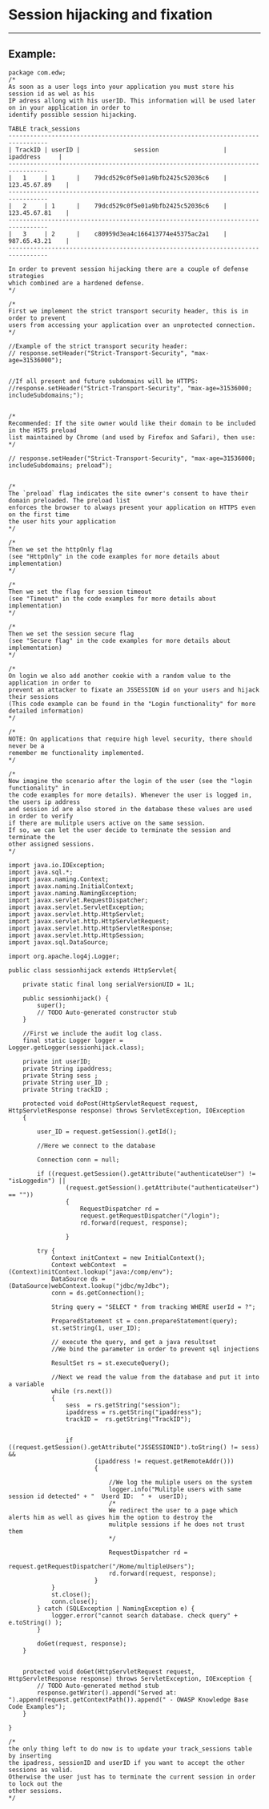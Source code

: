 
# Session hijacking and fixation 
-------

## Example:


	package com.edw;
	/*
	As soon as a user logs into your application you must store his session id as wel as his
	IP adress allong with his userID. This information will be used later on in your application in order to
	identify possible session hijacking.

	TABLE track_sessions
	---------------------------------------------------------------------------------
	| TrackID | userID |               session                  |     ipaddress     | 
	---------------------------------------------------------------------------------
	|   1     | 1      |    79dcd529c0f5e01a9bfb2425c52036c6    |   123.45.67.89    |   
	---------------------------------------------------------------------------------
	|   2     | 1      |    79dcd529c0f5e01a9bfb2425c52036c6    |   123.45.67.81    |
	---------------------------------------------------------------------------------
	|   3     | 2      |    c80959d3ea4c166413774e45375ac2a1    |   987.65.43.21    |
	---------------------------------------------------------------------------------

	In order to prevent session hijacking there are a couple of defense strategies
	which combined are a hardened defense.  
	*/

	/*
	First we implement the strict transport security header, this is in order to prevent
	users from accessing your application over an unprotected connection.
	*/

	//Example of the strict transport security header:
	// response.setHeader("Strict-Transport-Security", "max-age=31536000");


	//If all present and future subdomains will be HTTPS:
	//response.setHeader("Strict-Transport-Security", "max-age=31536000; includeSubdomains;");


	/*
	Recommended: If the site owner would like their domain to be included in the HSTS preload 
	list maintained by Chrome (and used by Firefox and Safari), then use:
	*/

	// response.setHeader("Strict-Transport-Security", "max-age=31536000; includeSubdomains; preload");


	/*
	The `preload` flag indicates the site owner's consent to have their domain preloaded. The preload list
	enforces the browser to always present your application on HTTPS even on the first time
	the user hits your application
	*/

	/*
	Then we set the httpOnly flag
	(see "HttpOnly" in the code examples for more details about implementation)
	*/

	/*
	Then we set the flag for session timeout
	(see "Timeout" in the code examples for more details about implementation)
	*/

	/*
	Then we set the session secure flag 
	(see "Secure flag" in the code examples for more details about implementation)
	*/

	/*
	On login we also add another cookie with a random value to the application in order to
	prevent an attacker to fixate an JSSESSION id on your users and hijack their sessions
	(This code example can be found in the "Login functionality" for more detailed information)
	*/

	/*
	NOTE: On applications that require high level security, there should never be a
	remember me functionality implemented.
	*/

	/*
	Now imagine the scenario after the login of the user (see the "login functionality" in
	the code examples for more details). Whenever the user is logged in, the users ip address 
	and session id are also stored in the database these values are used in order to verify 
	if there are mulitple users active on the same session. 
	If so, we can let the user decide to terminate the session and terminate the
	other assigned sessions.
	*/

	import java.io.IOException;
	import java.sql.*;
	import javax.naming.Context;
	import javax.naming.InitialContext;
	import javax.naming.NamingException;
	import javax.servlet.RequestDispatcher;
	import javax.servlet.ServletException;
	import javax.servlet.http.HttpServlet;
	import javax.servlet.http.HttpServletRequest;
	import javax.servlet.http.HttpServletResponse;
	import javax.servlet.http.HttpSession;
	import javax.sql.DataSource;

	import org.apache.log4j.Logger;

	public class sessionhijack extends HttpServlet{
		
		private static final long serialVersionUID = 1L;
		
		public sessionhijack() {
			super();
			// TODO Auto-generated constructor stub
		}
		
		//First we include the audit log class.
		final static Logger logger = Logger.getLogger(sessionhijack.class);
			
		private int userID;
		private String ipaddress;
		private String sess ;
		private String user_ID ;
		private String trackID ;

		protected void doPost(HttpServletRequest request, HttpServletResponse response) throws ServletException, IOException 
		{
			
			user_ID = request.getSession().getId(); 
			
			//Here we connect to the database
			
			Connection conn = null;
			
			if ((request.getSession().getAttribute("authenticateUser") != "isLoggedin") || 
					(request.getSession().getAttribute("authenticateUser") == ""))
					{			
						RequestDispatcher rd =
						request.getRequestDispatcher("/login");
						rd.forward(request, response);
									
					}
			
			try {
				Context initContext = new InitialContext();
				Context webContext  = (Context)initContext.lookup("java:/comp/env");
				DataSource ds = (DataSource)webContext.lookup("jdbc/myJdbc");
				conn = ds.getConnection();	
				
				String query = "SELECT * from tracking WHERE userId = ?";
				
				PreparedStatement st = conn.prepareStatement(query);
				st.setString(1, user_ID);
				
				// execute the query, and get a java resultset
				//We bind the parameter in order to prevent sql injections

				ResultSet rs = st.executeQuery();
				
				//Next we read the value from the database and put it into a variable
				while (rs.next())
				{
					sess  = rs.getString("session");
					ipaddress = rs.getString("ipaddress");
					trackID =  rs.getString("TrackID");
					
					
					if ((request.getSession().getAttribute("JSSESSIONID").toString() != sess) && 
							(ipaddress != request.getRemoteAddr()))
							{   
							
								//We log the muliple users on the system 
								logger.info("Mulitple users with same session id detected" + "  Userd ID:  " +  userID);
								/*
								We redirect the user to a page which alerts him as well as gives him the option to destroy the 
								mulitple sessions if he does not trust them
								*/

								RequestDispatcher rd =
								request.getRequestDispatcher("/Home/multipleUsers");
								rd.forward(request, response);
							}		        
				}		      
				st.close();
				conn.close();		
			} catch (SQLException | NamingException e) {
				logger.error("cannot search database. check query" + e.toString() );
			}
			
			doGet(request, response);
		}	

		
		protected void doGet(HttpServletRequest request, HttpServletResponse response) throws ServletException, IOException {
			// TODO Auto-generated method stub
			response.getWriter().append("Served at: ").append(request.getContextPath()).append(" - OWASP Knowledge Base Code Examples");
		}

	}
	
	/*
	the only thing left to do now is to update your track_sessions table by inserting
	the ipadress, sessionID and userID if you want to accept the other sessions as valid.
	Otherwise the user just has to terminate the current session in order to lock out the
	other sessions.
	*/
		
